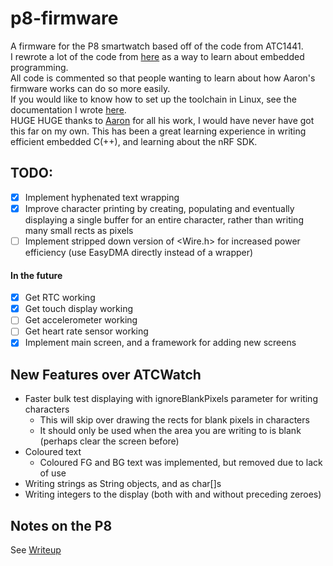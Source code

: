 # p8-firmware
A firmware for the P8 smartwatch based off of the code from ATC1441.  
I rewrote a lot of the code from [here](https://github.com/atc1441/ATCwatch) as a way to learn about embedded programming.  
All code is commented so that people wanting to learn about how Aaron's firmware works can do so more easily.    
If you would like to know how to set up the toolchain in Linux, see the documentation I wrote [here](https://github.com/0x416c6578/ATCwatch/blob/master/linux-tutorial.md).  
HUGE HUGE thanks to [Aaron](https://github.com/atc1441) for all his work, I would have never have got this far on my own. This has been a great learning experience in writing efficient embedded C(++), and learning about the nRF SDK.
## TODO:
- [x] Implement hyphenated text wrapping
- [x] Improve character printing by creating, populating and eventually displaying a single buffer for an entire character, rather than writing many small rects as pixels
- [ ] Implement stripped down version of <Wire.h> for increased power efficiency (use EasyDMA directly instead of a wrapper)
#### In the future
- [x] Get RTC working
- [x] Get touch display working
- [ ] Get accelerometer working
- [ ] Get heart rate sensor working
- [x] Implement main screen, and a framework for adding new screens
## New Features over ATCWatch
- Faster bulk test displaying with ignoreBlankPixels parameter for writing characters
  - This will skip over drawing the rects for blank pixels in characters
  - It should only be used when the area you are writing to is blank (perhaps clear the screen before)
- Coloured text
  - Coloured FG and BG text was implemented, but removed due to lack of use
- Writing strings as String objects, and as char[]s
- Writing integers to the display (both with and without preceding zeroes)

## Notes on the P8
See [Writeup](Writeup.md)

